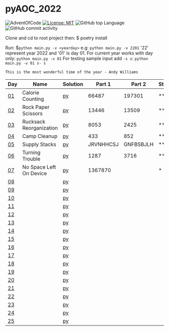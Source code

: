 # pyAOC_2022

![AdventOfCode](https://img.shields.io/badge/Advent%20Of%20Code-2022-blue?style=flat-square) [![License: MIT](https://img.shields.io/badge/License-MIT-green.svg)](https://img.shields.io/github/license/Vasile-hij/pyAOC-2022?style=flat-square) ![GitHub top Language](https://img.shields.io/github/languages/count/Vasile-hij/pyAOC-2022?style=flat-square) ![GitHub commit activity](https://img.shields.io/github/commit-activity/w/Vasile-Hij/pyAOC-2022)

Clone and cd to root project then:
$ poetry install

Run:
$`python main.py -v <yearday>` e.g: `python main.py -v 2201` '22' represent year 2022 and '01' is day 01. 
For current year works with day only: `python main.py -v 01`
For testing sample input add `-s s`: `python main.py -v 01 s- s`



`This is the most wonderful time of the year - Andy Williams`

|  Day                                       | Name                    | Solution             | Part 1    | Part 2    | Stars   |
|--------------------------------------------|-------------------------|----------------------|-----------|-----------|---------|
| [01](https://adventofcode.com/2022/day/1)  | Calorie Counting        | [py](py/22/day01.py) | 66487     | 197301    | **      |
| [02](https://adventofcode.com/2022/day/2)  | Rock Paper Scissors     | [py](py/22/day02.py) | 13446     | 13509     | **      |
| [03](https://adventofcode.com/2022/day/3)  | Rucksack Reorganization | [py](py/22/day03.py) | 8053      | 2425      | **      |
| [04](https://adventofcode.com/2022/day/4)  | Camp Cleanup            | [py](py/22/day04.py) | 433       | 852       | **      |
| [05](https://adventofcode.com/2022/day/5)  | Supply Stacks           | [py](py/22/day05.py) | JRVNHHCSJ | GNFBSBJLH | **      |
| [06](https://adventofcode.com/2022/day/6)  | Turning Trouble         | [py](py/22/day06.py) | 1287      | 3716      | **      |
| [07](https://adventofcode.com/2022/day/7)  | No Space Left On Device | [py](py/22/day07.py) | 1367870   |           | *       |
| [08](https://adventofcode.com/2022/day/8)  |                         | [py](py/22/day08.py) |           |           |         |
| [09](https://adventofcode.com/2022/day/9)  |                         | [py](py/22/day09.py) |           |           |         |
| [10](https://adventofcode.com/2022/day/10) |                         | [py](py/22/day10.py) |           |           |         |
| [11](https://adventofcode.com/2022/day/11) |                         | [py](py/22/day11.py) |           |           |         |
| [12](https://adventofcode.com/2022/day/12) |                         | [py](py/22/day12.py) |           |           |         |
| [13](https://adventofcode.com/2022/day/13) |                         | [py](py/22/day13.py) |           |           |         |
| [14](https://adventofcode.com/2022/day/14) |                         | [py](py/22/day14.py) |           |           |         |
| [15](https://adventofcode.com/2022/day/15) |                         | [py](py/22/day15.py) |           |           |         |
| [16](https://adventofcode.com/2022/day/16) |                         | [py](py/22/day16.py) |           |           |         |
| [17](https://adventofcode.com/2022/day/17) |                         | [py](py/22/day17.py) |           |           |         |
| [18](https://adventofcode.com/2022/day/18) |                         | [py](py/22/day18.py) |           |           |         |
| [19](https://adventofcode.com/2022/day/19) |                         | [py](py/22/day19.py) |           |           |         |
| [20](https://adventofcode.com/2022/day/20) |                         | [py](py/22/day20.py) |           |           |         |
| [21](https://adventofcode.com/2022/day/21) |                         | [py](py/22/day21.py) |           |           |         |
| [22](https://adventofcode.com/2022/day/22) |                         | [py](py/22/day22.py) |           |           |         |
| [23](https://adventofcode.com/2022/day/23) |                         | [py](py/22/day23.py) |           |           |         |
| [24](https://adventofcode.com/2022/day/24) |                         | [py](py/22/day24.py) |           |           |         |
| [25](https://adventofcode.com/2022/day/25) |                         | [py](py/22/day25.py) |           |           |         |
